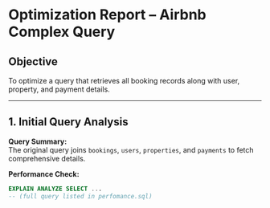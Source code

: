 # Optimization Report – Airbnb Complex Query

## Objective

To optimize a query that retrieves all booking records along with user, property, and payment details.

---

## 1. Initial Query Analysis

**Query Summary:**  
The original query joins `bookings`, `users`, `properties`, and `payments` to fetch comprehensive details.

**Performance Check:**

```sql
EXPLAIN ANALYZE SELECT ...
-- (full query listed in perfomance.sql)
```
